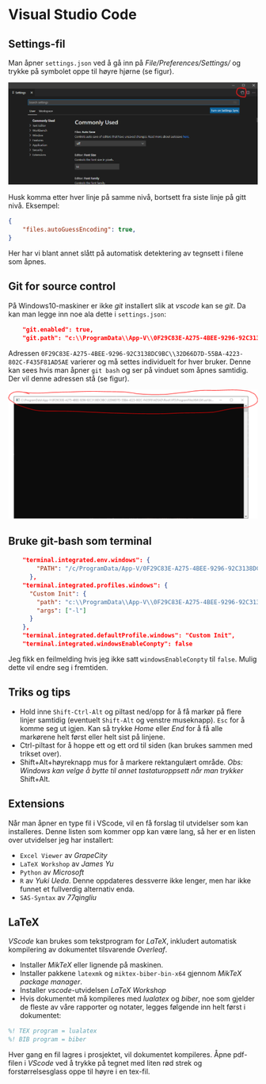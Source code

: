 
# Visual Studio Code

## Settings-fil

Man åpner `settings.json` ved å gå inn på *File/Preferences/Settings/* og trykke på symbolet oppe til høyre hjørne (se figur).

![Alt Text](figurer/vscode_settings.png)

Husk komma etter hver linje på samme nivå, bortsett fra siste linje på gitt nivå. Eksempel:

```json
{
    "files.autoGuessEncoding": true,
}
```

Her har vi blant annet slått på automatisk detektering av tegnsett i filene som åpnes.

## Git for source control

På Windows10-maskiner er ikke *git* installert slik at *vscode* kan se *git*. Da kan man legge inn noe ala dette i `settings.json`:

```json
    "git.enabled": true,
    "git.path": "c:\\ProgramData\\App-V\\0F29C83E-A275-4BEE-9296-92C3138DC9BC\\32D66D7D-55BA-4223-802C-F435F81AD5AE\\Root\\VFS\\ProgramFilesX64\\Git\\mingw64\\bin\\git.exe",
```

Adressen `0F29C83E-A275-4BEE-9296-92C3138DC9BC\\32D66D7D-55BA-4223-802C-F435F81AD5AE` varierer og må settes individuelt for hver bruker. Denne kan sees hvis man åpner `git bash` og ser på vinduet som åpnes samtidig. Der vil denne adressen stå (se figur).

![Alt Text](figurer/vscode_gitpath.png)

## Bruke git-bash som terminal

```json
    "terminal.integrated.env.windows": {
        "PATH": "/c/ProgramData/App-V/0F29C83E-A275-4BEE-9296-92C3138DC9BC/32D66D7D-55BA-4223-802C-F435F81AD5AE/Root/VFS/ProgramFilesX64/Git/mingw64/bin/"
      },
    "terminal.integrated.profiles.windows": {
      "Custom Init": {
        "path": "c:\\ProgramData\\App-V\\0F29C83E-A275-4BEE-9296-92C3138DC9BC\\32D66D7D-55BA-4223-802C-F435F81AD5AE\\Root\\VFS\\ProgramFilesX64\\Git\\usr\\bin\\bash.exe",
        "args": ["-l"]
      }
    },
    "terminal.integrated.defaultProfile.windows": "Custom Init",
    "terminal.integrated.windowsEnableConpty": false
```

Jeg fikk en feilmelding hvis jeg ikke satt `windowsEnableConpty` til `false`. Mulig dette vil endre seg i fremtiden.

## Triks og tips

- Hold inne `Shift-Ctrl-Alt` og piltast ned/opp for å få markør på flere linjer samtidig (eventuelt `Shift-Alt` og venstre museknapp). `Esc` for å komme seg ut igjen. Kan så trykke *Home* eller *End* for å få alle markørene helt først eller helt sist på linjene.
- Ctrl-piltast for å hoppe ett og ett ord til siden (kan brukes sammen med trikset over).
- Shift+Alt+høyreknapp mus for å markere rektangulært område. *Obs: Windows kan velge å bytte til annet tastaturoppsett når man trykker* Shift+Alt.

## Extensions

Når man åpner en type fil i VScode, vil en få forslag til utvidelser som kan installeres. Denne listen som kommer opp kan være lang, så her er en listen over utvidelser jeg har installert:

- `Excel Viewer` av *GrapeCity*
- `LaTeX Workshop` av *James Yu*
- `Python` av *Microsoft*
- `R` av *Yuki Ueda*. Denne oppdateres dessverre ikke lenger, men har ikke funnet et fullverdig alternativ enda.
- `SAS-Syntax` av *77qingliu*

## LaTeX

*VScode* kan brukes som tekstprogram for *LaTeX*, inkludert automatisk kompilering av dokumentet tilsvarende *Overleaf*.

- Installer *MikTeX* eller lignende på maskinen.
- Installer pakkene `latexmk` og `miktex-biber-bin-x64` gjennom *MikTeX package manager*.
- Installer *vscode*-utvidelsen *LaTeX Workshop*
- Hvis dokumentet må kompileres med *lualatex* og *biber*, noe som gjelder de fleste av våre rapporter og notater, legges følgende inn helt først i dokumentet:

```tex
%! TEX program = lualatex
%! BIB program = biber
```

Hver gang en fil lagres i prosjektet, vil dokumentet kompileres. Åpne pdf-filen i *VScode* ved å trykke på tegnet med liten rød strek og forstørrelsesglass oppe til høyre i en tex-fil.
